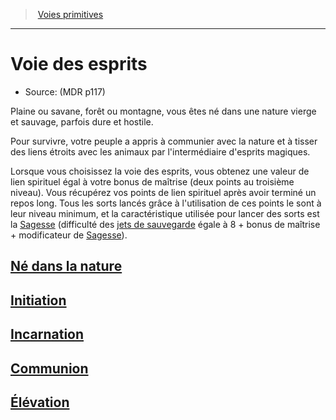 ﻿---
!Items
Id: barbarian_spirits_hd.md#voie-des-esprits
RootId: barbarian_spirits_hd.md
ParentLink: barbarian_hd.md#voies-primitives
Name: Voie des esprits
ParentName: Voies primitives
NameLevel: 1
Source: (MDR p117)
---
>  [Voies primitives](hd_barbarian_voies_primitives.md)

---


# Voie des esprits

- Source: (MDR p117)

Plaine ou savane, forêt ou montagne, vous êtes né dans une nature vierge et sauvage, parfois dure et hostile.

Pour survivre, votre peuple a appris à communier avec la nature et à tisser des liens étroits avec les animaux par l'intermédiaire d'esprits magiques.

Lorsque vous choisissez la voie des esprits, vous obtenez une valeur de lien spirituel égal à votre bonus de maîtrise (deux points au troisième niveau). Vous récupérez vos points de lien spirituel après avoir terminé un repos long. Tous les sorts lancés grâce à l'utilisation de ces points le sont à leur niveau minimum, et la caractéristique utilisée pour lancer des sorts est la [Sagesse](hd_abilities_wisdom.md) (difficulté des [jets de sauvegarde](hd_abilities_jets_de_sauvegarde.md) égale à 8 + bonus de maîtrise + modificateur de [Sagesse](hd_abilities_wisdom.md)).



## [Né dans la nature](hd_barbarian_spirits_ne_dans_la_nature.md)



## [Initiation](hd_barbarian_spirits_initiation.md)



## [Incarnation](hd_barbarian_spirits_incarnation.md)



## [Communion](hd_barbarian_spirits_communion.md)



## [Élévation](hd_barbarian_spirits_elevation.md)

